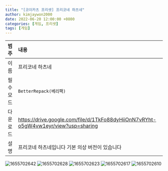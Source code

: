```yaml
---
title: "[코이카츠 프리셋] 프리코네 하츠네"
author: kimjaywon2000
date: 2022-06-20 12:00:00 +0800
categories: [게임, 프리셋]
tags: [게임]
---
```


| 범주             | 내용            |
|:----------------|:---------------|
| 이름             | 프리코네 하츠네  |
| 필수 모드         | `BetterRepack(베리팩)`       |
| 다운로드          | <https://drive.google.com/file/d/1TkFo88dyHiiOnN7vRYht-o5gW4vw1eyr/view?usp=sharing> |
| 설명             | 프리코네 하츠네입니다 기본 의상 버전이 있습니다   |

![1655702642](https://user-images.githubusercontent.com/76558033/174531032-6d9ab517-aea6-4738-9ebc-a153f33a4694.png)
![1655702628](https://user-images.githubusercontent.com/76558033/174531039-0e321362-59e0-4016-b57a-e98fe84ffdb9.png)
![1655702623](https://user-images.githubusercontent.com/76558033/174531045-1b255e89-66f0-48dc-bf6a-3c9dcc9cda32.png)
![1655702617](https://user-images.githubusercontent.com/76558033/174531047-8dcfc6ba-c879-424f-9fd1-5f5a2a8d01e3.png)
![1655702610](https://user-images.githubusercontent.com/76558033/174531055-4a066bb4-71ce-424b-8b8a-14a75dff6523.png)
